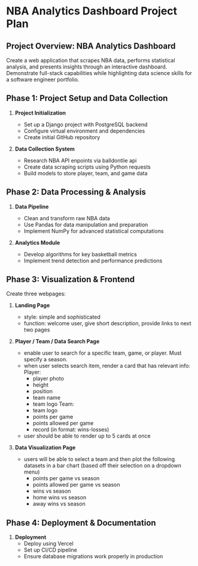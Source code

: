 # NBA Analytics Dashboard Project Plan

## Project Overview: NBA Analytics Dashboard

Create a web application that scrapes NBA data, performs statistical analysis, and presents insights through an interactive dashboard. Demonstrate full-stack capabilities while highlighting data science skills for a software engineer portfolio.

## Phase 1: Project Setup and Data Collection

1. **Project Initialization**
   - Set up a Django project with PostgreSQL backend
   - Configure virtual environment and dependencies
   - Create initial GitHub repository

2. **Data Collection System**
   - Research NBA API enpoints via balldontlie api
   - Create data scraping scripts using Python requests
   - Build models to store player, team, and game data

## Phase 2: Data Processing & Analysis

1. **Data Pipeline**
   - Clean and transform raw NBA data
   - Use Pandas for data manipulation and preparation
   - Implement NumPy for advanced statistical computations

2. **Analytics Module**
   - Develop algorithms for key basketball metrics
   - Implement trend detection and performance predictions

## Phase 3: Visualization & Frontend
   
Create three webpages:
1. **Landing Page**
   - style: simple and sophisticated
   - function: welcome user, give short description, provide links to next two pages

2. **Player / Team / Data Search Page**
   - enable user to search for a specific team, game, or player. Must specify a season.
   - when user selects search item, render a card that has relevant info:
      Player:
      - player photo
      - height
      - position
      - team name
      - team logo
      Team:
      - team logo
      - points per game
      - points allowed per game
      - record (in format: wins-losses)
   - user should be able to render up to 5 cards at once

2. **Data Visualization Page**
   - users will be able to select a team and then plot the following datasets in a bar chart (based off their selection on a dropdown menu)
      - points per game vs season
      - points allowed per game vs season
      - wins vs season
      - home wins vs season
      - away wins vs season


## Phase 4: Deployment & Documentation

1. **Deployment**
   - Deploy using Vercel
   - Set up CI/CD pipeline
   - Ensure database migrations work properly in production